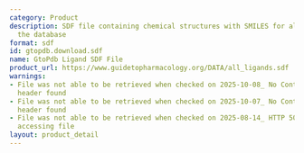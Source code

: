 ```yaml
---
category: Product
description: SDF file containing chemical structures with SMILES for all ligands in
  the database
format: sdf
id: gtopdb.download.sdf
name: GtoPdb Ligand SDF File
product_url: https://www.guidetopharmacology.org/DATA/all_ligands.sdf
warnings:
- File was not able to be retrieved when checked on 2025-10-08_ No Content-Length
  header found
- File was not able to be retrieved when checked on 2025-10-07_ No Content-Length
  header found
- File was not able to be retrieved when checked on 2025-08-14_ HTTP 503 error when
  accessing file
layout: product_detail
---
```

